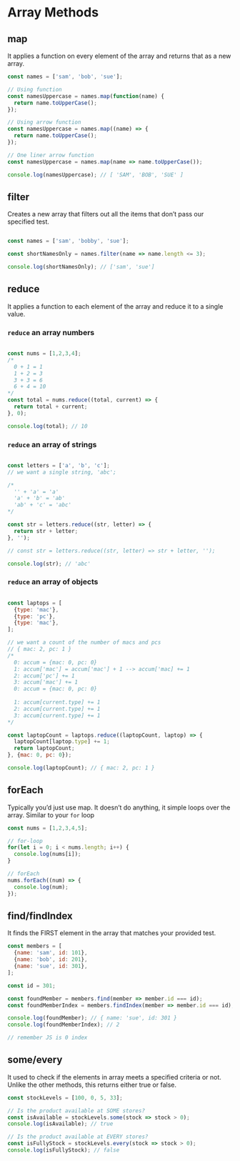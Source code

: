 # Array Methods

## map

It applies a function on every element of the array and returns that as a new array.

```javascript
const names = ['sam', 'bob', 'sue'];

// Using function
const namesUppercase = names.map(function(name) {
  return name.toUpperCase();
});

// Using arrow function
const namesUppercase = names.map((name) => {
  return name.toUpperCase();
});

// One liner arrow function
const namesUppercase = names.map(name => name.toUpperCase());

console.log(namesUppercase); // [ 'SAM', 'BOB', 'SUE' ]
```

## filter

Creates a new array that filters out all the items that don’t pass our specified test.

```javascript

const names = ['sam', 'bobby', 'sue'];

const shortNamesOnly = names.filter(name => name.length <= 3);

console.log(shortNamesOnly); // ['sam', 'sue']
```


## reduce

It applies a function to each element of the array and reduce it to a single value. 


### `reduce` an array numbers

```javascript

const nums = [1,2,3,4];
/*
  0 + 1 = 1
  1 + 2 = 3
  3 + 3 = 6
  6 + 4 = 10
*/
const total = nums.reduce((total, current) => {
  return total + current;
}, 0);

console.log(total); // 10
```


### `reduce` an array of strings

```javascript

const letters = ['a', 'b', 'c'];
// we want a single string, 'abc';

/*
  '' + 'a' = 'a'
  'a' + 'b' = 'ab'
  'ab' + 'c' = 'abc'
*/

const str = letters.reduce((str, letter) => {
  return str + letter;
}, '');

// const str = letters.reduce((str, letter) => str + letter, '');

console.log(str); // 'abc'
```


### `reduce` an array of objects

```javascript

const laptops = [
  {type: 'mac'},
  {type: 'pc'},
  {type: 'mac'},
];

// we want a count of the number of macs and pcs
// { mac: 2, pc: 1 }
/*
  0: accum = {mac: 0, pc: 0}
  1: accum['mac'] = accum['mac'] + 1 --> accum['mac] += 1
  2: accum['pc'] += 1
  3: accum['mac'] += 1
  0: accum = {mac: 0, pc: 0}
  
  1: accum[current.type] += 1
  2: accum[current.type] += 1
  3: accum[current.type] += 1
*/

const laptopCount = laptops.reduce((laptopCount, laptop) => {
  laptopCount[laptop.type] += 1;
  return laptopCount;
}, {mac: 0, pc: 0});

console.log(laptopCount); // { mac: 2, pc: 1 }
```

## forEach

Typically you’d just use map. It doesn’t do anything, it simple loops over the array. Similar to your `for` loop

```javascript
const nums = [1,2,3,4,5];

// for-loop
for(let i = 0; i < nums.length; i++) {
  console.log(nums[i]);
}

// forEach
nums.forEach((num) => {
  console.log(num);
});
```


## find/findIndex

It finds the FIRST element in the array that matches your provided test.

```javascript
const members = [
  {name: 'sam', id: 101},
  {name: 'bob', id: 201},
  {name: 'sue', id: 301},
];

const id = 301;

const foundMember = members.find(member => member.id === id);
const foundMemberIndex = members.findIndex(member => member.id === id);

console.log(foundMember); // { name: 'sue', id: 301 }
console.log(foundMemberIndex); // 2

// remember JS is 0 index
```


## some/every

It used to check if the elements in array meets a specified criteria or not. Unlike the other methods, this returns either true or false.

```javascript
const stockLevels = [100, 0, 5, 33];

// Is the product available at SOME stores?
const isAvailable = stockLevels.some(stock => stock > 0);
console.log(isAvailable); // true

// Is the product available at EVERY stores?
const isFullyStock = stockLevels.every(stock => stock > 0);
console.log(isFullyStock); // false
```
